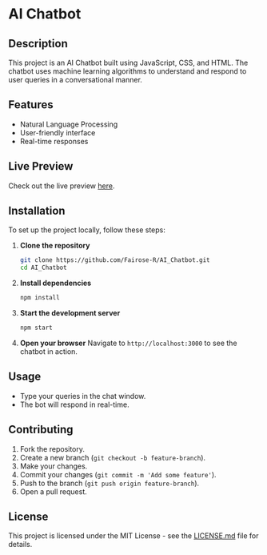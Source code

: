 # AI Chatbot

## Description

This project is an AI Chatbot built using JavaScript, CSS, and HTML. The chatbot uses machine learning algorithms to understand and respond to user queries in a conversational manner.

## Features

- Natural Language Processing
- User-friendly interface
- Real-time responses

## Live Preview

Check out the live preview [here](https://fairose-r.github.io/AI_Chatbot/).

## Installation

To set up the project locally, follow these steps:

1. **Clone the repository**
    ```bash
    git clone https://github.com/Fairose-R/AI_Chatbot.git
    cd AI_Chatbot
    ```

2. **Install dependencies**
    ```bash
    npm install
    ```

3. **Start the development server**
    ```bash
    npm start
    ```

4. **Open your browser**
    Navigate to `http://localhost:3000` to see the chatbot in action.

## Usage

- Type your queries in the chat window.
- The bot will respond in real-time.

## Contributing

1. Fork the repository.
2. Create a new branch (`git checkout -b feature-branch`).
3. Make your changes.
4. Commit your changes (`git commit -m 'Add some feature'`).
5. Push to the branch (`git push origin feature-branch`).
6. Open a pull request.

## License

This project is licensed under the MIT License - see the [LICENSE.md](LICENSE.md) file for details.
